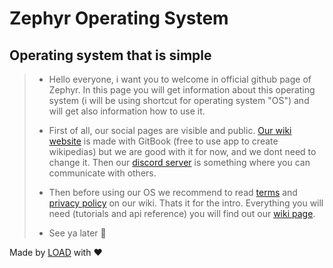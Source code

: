# Zephyr Operating System
## Operating system that is simple

> - Hello everyone, i want you to welcome in official github page of Zephyr. In this page you will get information about this operating system (i will be using shortcut for operating system "OS") and will get also information how to use it.
>
> - First of all, our social pages are visible and public. [Our wiki website](https://zephyr.load-dev.xyz) is made with GitBook (free to use app to create wikipedias) but we are good with it for now, and we dont need to change it. Then our [discord server](https://discord.gg/5tEP24E2xx) is something where you can communicate with others.
> - Then before using our OS we recommend to read [terms](https://zephyr.load-dev.xyz/legal/terms) and [privacy policy](https://zephyr.load-dev.xyz/legal/privacy) on our wiki. Thats it for the intro. Everything you will need (tutorials and api reference) you will find out our [wiki page](https://zephyr.load-dev.xyz).
> - See ya later :wave:

Made by [LOAD](https://github.com/load-dev) with :hearts:
